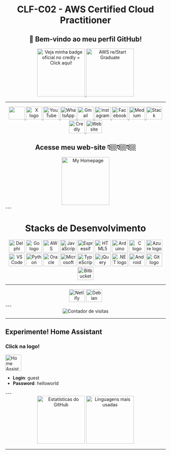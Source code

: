<h1 align="center">CLF-C02 - AWS Certified Cloud Practitioner</h1> 
<h2 align="center">🚀 Bem-vindo ao meu perfil GitHub!</h2>
<div align="center">
  <a href="https://www.credly.com/badges/0a41dca5-6983-464e-b940-10d063661e16/public_url" target="_blank">
    <img 
      src="https://github.com/user-attachments/assets/812cccd0-8fbc-46c6-94b3-deb8060b4e61" 
      alt="Veja minha badge oficial no credly = Click aqui!" 
      width="150"
    >
  </a>
  
  <a href="https://www.credly.com/badges/358bb56a-2611-4fc0-9bff-3b245ef47231/public_url" target="_blank">
    <img 
      src="https://github.com/user-attachments/assets/acf515c9-bd1a-4763-bbca-93b7abcf5357" 
      alt="AWS re/Start Graduate" 
      width="150"
    >
  </a>
</div>  
          
---

<div align="center">
  <a href="https://www.linkedin.com/in/andersongaitolini/" target="_blank">
    <img src="https://cdn.jsdelivr.net/gh/devicons/devicon@latest/icons/linkedin/linkedin-original.svg" width="50" height="40" />          
  </a>
  <a href="https://x.com/gaitolini/" target="_blank">
    <img src="https://simpleicons.org/icons/x.svg" width="50" height="40" alt="X logo" title="X de Anderson Gaitolini" />
  </a>
  <a href="https://www.youtube.com/@gaitolini2009" target="_blank">
    <img src="https://simpleicons.org/icons/youtube.svg" width="50" height="40" alt="YouTube logo" title="YouTube de Anderson Gaitolini" />
  </a>
  <a href="https://www.wa.link/ru0irj" target="_blank">
    <img src="https://simpleicons.org/icons/whatsapp.svg" width="50" height="40" alt="WhatsApp logo" title="WhatsApp de Anderson Gaitolini" />
  </a>
  <a href="mailto:seuemail@gmail.com?subject=Entrando%20em%20contato%20através%20do%20Github&body=Olá,%20estou%20entrando%20em%20contato%20através%20do%20link%20em%20seu%20github.">
    <img src="https://simpleicons.org/icons/gmail.svg" width="50" height="40" alt="Gmail logo" title="Enviar e-mail para Anderson Gaitolini" />
  </a>
  <a href="https://www.instagram.com/gaitolini/" target="_blank">
    <img src="https://simpleicons.org/icons/instagram.svg" width="50" height="40" alt="Instagram logo" title="Instagram de Anderson Gaitolini" />
  </a>
  <a href="https://www.facebook.com/gaitolini" target="_blank">
    <img src="https://simpleicons.org/icons/facebook.svg" width="50" height="40" alt="Facebook logo" title="Facebook de Anderson Gaitolini" />
  </a>
  <a href="https://medium.com/@gaitolini" target="_blank">
    <img src="https://simpleicons.org/icons/medium.svg" width="50" height="40" alt="Medium logo" title="Medium de Anderson Gaitolini" />
  </a>
  <a href="https://stackoverflow.com/users/3979991/anderson-gaitolini" target="_blank">
    <img src="https://simpleicons.org/icons/stackoverflow.svg" width="50" height="40" alt="Stack Overflow logo" title="Stack Overflow de Anderson Gaitolini" />
  </a>
  <a href="https://www.credly.com/users/anderson-gaitolini/badges" target="_blank">
    <img src="https://simpleicons.org/icons/credly.svg" width="50" height="40" alt="Credly logo" title="Credly de Anderson Gaitolini" />
  </a>
  <a href="https://gaitolini.com.br" target="_blank">
    <img src="https://simpleicons.org/icons/internetarchive.svg" width="50" height="40" alt="Website logo" title="Site pessoal de Anderson Gaitolini" />
  </a>
</div>

<div align="center">
  <h2  align="center">Acesse meu web-site 👇🏼👇🏼👇🏼</h2>
  <a href="[anderson.gaitolini](https://anderson.gaitolini.com.br/)" target="_blank">
    <img 
      src="https://github.com/user-attachments/assets/d8571029-a003-4597-bca1-32e12788fbde" 
      alt="My Homepage" 
      width="150"
    >
  </a>
</div>
---
<h1 align="center">Stacks de Desenvolvimento</h1> 
<div align="center">
  <img src="https://cdn-icons-png.flaticon.com/512/5968/5968252.png" width="50" height="40" alt="Delphi logo" title="Delphi" />
  <img src="https://go.dev/blog/go-brand/Go-Logo/SVG/Go-Logo_LightBlue.svg" width="50" height="40" alt="Go logo" title="Go" />
  <img src="https://cdn.jsdelivr.net/gh/devicons/devicon@latest/icons/amazonwebservices/amazonwebservices-original-wordmark.svg" width="50" height="40" alt="AWS" title="AWS"/>        
  <img src="https://cdn.jsdelivr.net/gh/devicons/devicon@latest/icons/javascript/javascript-original.svg" width="50" height="40" alt="JavaScript logo" title="JavaScript" />
  <img src="https://www.espressif.com/sites/all/themes/espressif/logo-black.svg" width="50" height="40" alt="Espressif logo" title="Espressif" />
  <img src="https://cdn.jsdelivr.net/gh/devicons/devicon@latest/icons/html5/html5-original.svg" width="50" height="40" alt="HTML5 logo" title="HTML5" />
  <img src="https://cdn.jsdelivr.net/gh/devicons/devicon@latest/icons/arduino/arduino-original.svg" width="50" height="40" alt="Arduino logo" title="Arduino" />
  <img src="https://cdn.jsdelivr.net/gh/devicons/devicon@latest/icons/c/c-original.svg" width="50" height="40" alt="C logo" title="C" />
  <img src="https://cdn.jsdelivr.net/gh/devicons/devicon@latest/icons/azure/azure-original.svg" width="50" height="40" alt="Azure logo" title="Azure" />
  <img src="https://cdn.jsdelivr.net/gh/devicons/devicon@latest/icons/vscode/vscode-original.svg" width="50" height="40" alt="VS Code logo" title="VS Code" />
  <img src="https://cdn.jsdelivr.net/gh/devicons/devicon@latest/icons/python/python-original.svg" width="50" height="40" alt="Python logo" title="Python" />
  <img src="https://cdn.jsdelivr.net/gh/devicons/devicon@latest/icons/oracle/oracle-original.svg" width="50" height="40" alt="Oracle logo" title="Oracle" />
  <img src="https://cdn.jsdelivr.net/gh/devicons/devicon@latest/icons/microsoftsqlserver/microsoftsqlserver-plain.svg" width="50" height="40" alt="Microsoft SQL Server logo" title="Microsoft SQL Server" />
  <img src="https://cdn.jsdelivr.net/gh/devicons/devicon@latest/icons/typescript/typescript-original.svg" width="50" height="40" alt="TypeScript logo" title="TypeScript" />
  <img src="https://cdn.jsdelivr.net/gh/devicons/devicon@latest/icons/jquery/jquery-original.svg" width="50" height="40" alt="jQuery logo" title="jQuery" />
  <img src="https://cdn.jsdelivr.net/gh/devicons/devicon@latest/icons/dot-net/dot-net-original.svg" width="50" height="40" alt=".NET logo" title=".NET" />
  <img src="https://cdn.jsdelivr.net/gh/devicons/devicon@latest/icons/android/android-original.svg" width="50" height="40" alt="Android logo" title="Android" />
  <img src="https://cdn.jsdelivr.net/gh/devicons/devicon@latest/icons/git/git-original.svg" width="50" height="40" alt="Git logo" title="Git" />
  <img src="https://cdn.jsdelivr.net/gh/devicons/devicon@latest/icons/bitbucket/bitbucket-original.svg" width="50" height="40" alt="Bitbucket logo" title="Bitbucket" />
</div>

--- 
<div align="center">
  <img src="https://cdn.jsdelivr.net/gh/devicons/devicon@latest/icons/netlify/netlify-original.svg" width="50" height="40" title="Netlify"/>
  <img src="https://cdn.jsdelivr.net/gh/devicons/devicon@latest/icons/debian/debian-original.svg" width="50" height="40" title="Debian Linux"/>        
          
</div>
---

<div align="center">
  <img src="https://profile-counter.glitch.me/Gaitolini/count.svg" alt="Contador de visitas" />
</div>

---
## Experimente! Home Assistant
### Click na logo!
<div align="left">
  <a href="https://ha.gaitolini.com.br" target="_blank">
    <img 
      src="https://github.com/user-attachments/assets/fa2a0d57-050d-4dd2-a6c7-9423df908e7a" 
      alt="Home Assistant" 
      width="50"
    >
  </a>

- **Login**: guest
- **Password**: helloworld

</div>
---

<div align="center">
  <img src="https://github-readme-stats.vercel.app/api?hide_title=true&hide_rank=false&show_icons=true&include_all_commits=true&count_private=true&disable_animations=true&theme=dracula&locale=en&hide_border=false&username=Gaitolini" height="150" alt="Estatísticas do GitHub" />
  <img src="https://github-readme-stats.vercel.app/api/top-langs?locale=pt-br&hide_title=false&layout=compact&card_width=320&langs_count=5&theme=dracula&hide_border=false&username=Gaitolini" height="150" alt="Linguagens mais usadas" />
</div>

---
